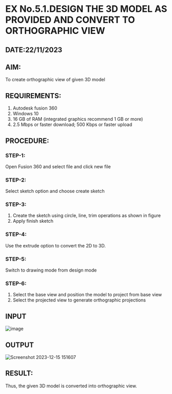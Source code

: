 # EX No.5.1.DESIGN THE 3D MODEL AS PROVIDED AND CONVERT TO ORTHOGRAPHIC VIEW
## DATE:22/11/2023

## AIM: 
To create orthographic view of given 3D model

## REQUIREMENTS: 
1. Autodesk fusion 360
2. Windows 10
3. 16 GB of RAM (integrated graphics recommend 1 GB or more)
4. 2.5 Mbps or faster download; 500 Kbps or faster upload 

## PROCEDURE:

### STEP-1:
Open Fusion 360 and select file and click new file

### STEP-2:
Select sketch option and choose create sketch

### STEP-3: 
1. Create the sketch using circle, line, trim operations as shown in figure
2. Apply finish sketch 

### STEP-4:
 Use the extrude option to convert the 2D to 3D.

### STEP-5:
Switch to drawing mode from design mode 
          
### STEP-6:
1. Select the base view and position the model to project from base view 
2. Select the projected view to generate orthographic projections

## INPUT
![image](https://user-images.githubusercontent.com/113594316/199408705-ed302b2a-90c3-41c0-9cc4-791a93366e2a.png)

## OUTPUT
![Screenshot 2023-12-15 151607](https://github.com/ramsai22/EX-No.5.1.-DESIGN-THE-3D-MODEL-AS-PROVIDED-AND-CONVERT-TO-ORTHOGRAPHIC-VIEW/assets/150319855/9adc1f48-e86c-45f1-b2b8-e4ad3105467c)


## RESULT:
Thus, the given 3D model is converted into orthographic view.


